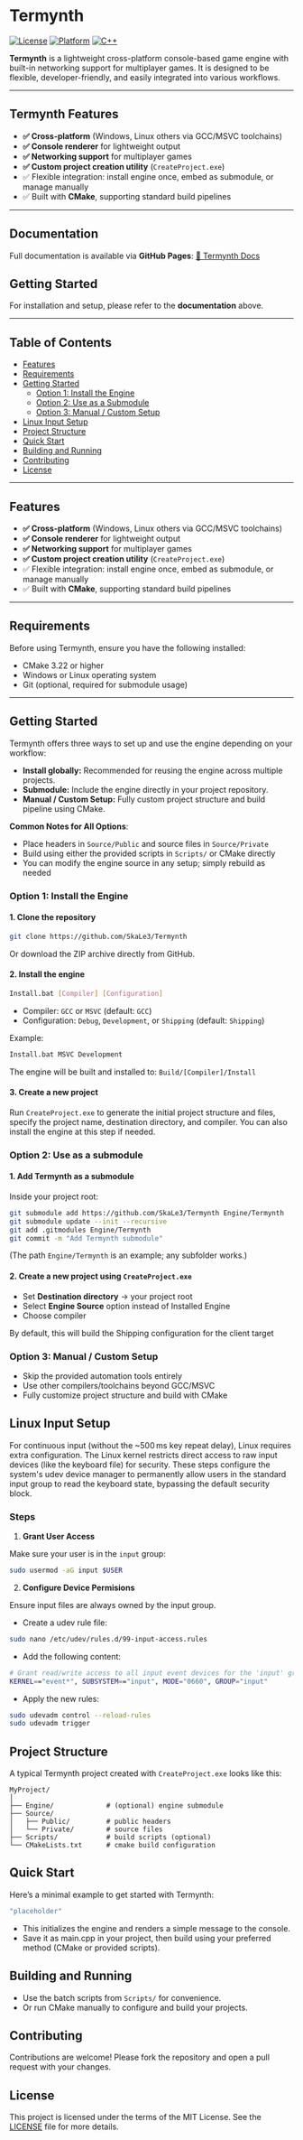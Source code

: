 # Termynth 
[![License](https://img.shields.io/github/license/SkaLe3/Termynth)](https://github.com/SkaLe3/Termynth/blob/main/LICENSE)
[![Platform](https://img.shields.io/badge/Platform-Windows%20|%20Linux-lightgrey)](https://github.com/SkaLe3/Termynth)
[![C++](https://img.shields.io/badge/Language-C++20-blue)](https://isocpp.org)


**Termynth** is a lightweight cross-platform console-based game engine with built-in networking support for multiplayer games.
It is designed to be flexible, developer-friendly, and easily integrated into various workflows.

***

## Termynth Features
- **✅ Cross-platform** (Windows, Linux others via GCC/MSVC toolchains)
- **✅ Console renderer** for lightweight output
- **✅ Networking support** for multiplayer games
- **✅ Custom project creation utility** (`CreateProject.exe`)
- ✅ Flexible integration: install engine once, embed as submodule, or manage manually
- ✅ Built with **CMake**, supporting standard build pipelines

***

## Documentation

Full documentation is available via **GitHub Pages**: 
[📖 Termynth Docs](https://skale3.github.io/Termynth/)

## Getting Started

For installation and setup, please refer to the **documentation** above.

***

## Table of Contents
- [Features](#features)
- [Requirements](#requirements)
- [Getting Started](#getting-started)
    - [Option 1: Install the Engine](#option-1-install-the-engine)
    - [Option 2: Use as a Submodule](#option-2-use-as-a-submodule)
    - [Option 3: Manual / Custom Setup](#option-3-manual--custom-setup)
- [Linux Input Setup](#linux-input-setup)
- [Project Structure](#project-structure)
- [Quick Start](#quick-start)
- [Building and Running](#building-and-running)
- [Contributing](#contributing)
- [License](#license)

***




## Features
- **✅ Cross-platform** (Windows, Linux others via GCC/MSVC toolchains)
- **✅ Console renderer** for lightweight output
- **✅ Networking support** for multiplayer games
- **✅ Custom project creation utility** (`CreateProject.exe`)
- ✅ Flexible integration: install engine once, embed as submodule, or manage manually
- ✅ Built with **CMake**, supporting standard build pipelines

***

## Requirements
Before using Termynth, ensure you have the following installed:
- CMake 3.22 or higher
- Windows or Linux operating system
- Git (optional, required for submodule usage)

***


## Getting Started

Termynth offers three ways to set up and use the engine depending on your workflow:

- **Install globally:** Recommended for reusing the engine across multiple projects.
- **Submodule:** Include the engine directly in your project repository.
- **Manual / Custom Setup:** Fully custom project structure and build pipeline using CMake.

**Common Notes for All Options**:
- Place headers in `Source/Public` and source files in `Source/Private`
- Build using either the provided scripts in `Scripts/` or CMake directly
- You can modify the engine source in any setup; simply rebuild as needed


### Option 1: Install the Engine

#### 1. Clone the repository
```bash
git clone https://github.com/SkaLe3/Termynth
```

Or download the ZIP archive directly from GitHub.

#### 2. Install the engine
```bash
Install.bat [Compiler] [Configuration]
```
- Compiler: `GCC` or `MSVC` (default: `GCC`)
- Configuration: `Debug`, `Development`, or `Shipping` (default: `Shipping`)

Example: 
```bash
Install.bat MSVC Development
```

The engine will be built and installed to: `Build/[Compiler]/Install`

#### 3. Create a new project
Run `CreateProject.exe` to generate the initial project structure and files, specify the project name, destination directory, and compiler. You can also install the engine at this step if needed.


### Option 2: Use as a submodule

#### 1. Add Termynth as a submodule
Inside your project root:
```bash
git submodule add https://github.com/SkaLe3/Termynth Engine/Termynth
git submodule update --init --recursive
git add .gitmodules Engine/Termynth
git commit -m "Add Termynth submodule"
```
(The path `Engine/Termynth` is an example; any subfolder works.)

#### 2. Create a new project using `CreateProject.exe`

- Set **Destination directory** -> your project root
- Select **Engine Source** option instead of Installed Engine
- Choose compiler

By default, this will build the Shipping configuration for the client target

### Option 3: Manual / Custom Setup

- Skip the provided automation tools entirely
- Use other compilers/toolchains beyond GCC/MSVC
- Fully customize project structure and build with CMake

## Linux Input Setup
For continuous input (without the ~500 ms key repeat delay), Linux requires extra configuration.
The Linux kernel restricts direct access to raw input devices (like the keyboard file) for security. These steps configure the system's udev device manager to permanently allow users in the standard input group to read the keyboard state, bypassing the default security block.

### Steps

1. **Grant User Access**

Make sure your user is in the `input` group:

```bash
sudo usermod -aG input $USER
```

2. **Configure Device Permisions**

Ensure input files are always owned by the input group.

- Create a udev rule file:
```bash
sudo nano /etc/udev/rules.d/99-input-access.rules
```
- Add the following content:
```bash
# Grant read/write access to all input event devices for the 'input' group
KERNEL=="event*", SUBSYSTEM=="input", MODE="0660", GROUP="input"
```
- Apply the new rules:
```bash
sudo udevadm control --reload-rules
sudo udevadm trigger
```


## Project Structure

A typical Termynth project created with `CreateProject.exe` looks like this:
```text
MyProject/
│
├── Engine/             # (optional) engine submodule
├── Source/
│   ├── Public/         # public headers
│   └── Private/        # source files
├── Scripts/            # build scripts (optional)
└── CMakeLists.txt      # cmake build configuration
```
## Quick Start
Here’s a minimal example to get started with Termynth:

```cpp
"placeholder"
```
- This initializes the engine and renders a simple message to the console.
- Save it as main.cpp in your project, then build using your preferred method (CMake or provided scripts).


## Building and Running
- Use the batch scripts from `Scripts/` for convenience.
- Or run CMake manually to configure and build your projects.


## Contributing
Contributions are welcome! Please fork the repository and open a pull request with your changes.

## License
This project is licensed under the terms of the MIT License. See the [LICENSE](https://github.com/SkaLe3/Termynth/blob/main/LICENSE) file for more details.
